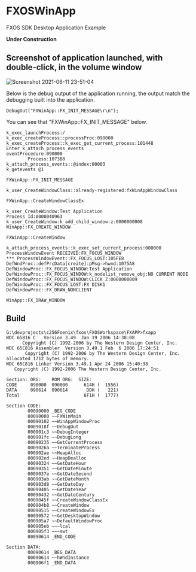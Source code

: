 
# FXOSWinApp
FXOS SDK Desktop Application Example

**Under Construction**


## Screenshot of application launched, with double-click, in the volume window

![Screenshot 2021-06-11 23-51-04](https://user-images.githubusercontent.com/37045780/121765397-2411e580-cb10-11eb-9da3-4fe2e01c73a3.png)


Below is the debug  output of the application running, the output match the debugging built into the application.

```
DebugOut("FXWinApp::FX_INIT_MESSAGE\r\n");
```

You can see that "FXWinApp::FX_INIT_MESSAGE" below.

```
k_exec_launchProcess:/
k_exec_createProcess::processProc:090000
k_exec_createProcess::k_exec_get_current_process:101448
Enter k_attach_process_events
eventProcedure:090000
        Process:1073B8
k_attach_process_events::@index:00003
k_getevents @1

FXWinApp::FX_INIT_MESSAGE

k_user_CreateWindowClass::already-registered:fxWinAppWindowClass

FXWinApp::CreateWindowClassEx

k_user_CreateWindow:Test Application
Process Id:0000040963
k_user_CreateWindow:k_add_child_window:z:0000000008
WinApp::FX_CREATE_WINDOW

FXWinApp::CreateWindow

k_attach_process_events::k_exec_set_current_process:000000
ProcessWindowEvent RECEIVED:FX_FOCUS_WINDOW
*** ProcessWindowEvent::FX_FOCUS_LOST:105FE8
DefWndProc::defPrcData[create]:pMsg->hwnd:1075A8
DefWindowProc::FX_FOCUS_WINDOW:Test Application
DefWindowProc::FX_FOCUS_WINDOW:k_nodelist_remove_obj:NO CURRENT NODE
DefWindowProc::FX_FOCUS_WINDOW:CLICK Z:0000000009
DefWindowProc::FX_FOCUS_LOST:FX DISK1
DefWindowProc::FX_DRAW_NONCLIENT

WinApp::FX_DRAW_WINDOW

```

## Build

```
G:\devprojects\c256Foenix\fxos\FXOSWorkspace\FXAPP>fxapp
WDC 65816 C   Version 3.49  Jan 19 2006 14:38:08
      Copyright (C) 1992-2006 by The Western Design Center, Inc.
WDC 65C816 Assembler  Version 3.49.1 Feb  6 2006 17:24:51
       Copyright (C) 1992-2006 by The Western Design Center, Inc.
allocated 1712 bytes of memory.
WDC 65C816 Linker Version 3.49.1 Apr 24 2006 15:40:38
   Copyright (C) 1992-2006 The Western Design Center, Inc.

Section: ORG:    ROM ORG:  SIZE:
CODE     090000  090000      614H (  1556)
DATA     090614  090614       DDH (   221)
Total                        6F1H (  1777)

Section CODE:
        00090000 _BEG_CODE
        00090000 ~~FXWinMain
        00090102 ~~WinAppWindowProc
        0009018f ~~DebugOut
        000901c3 ~~DebugInteger
        000901fc ~~DebugLong
        00090235 ~~GetCurrentProcess
        0009026a ~~TerminateProcess
        000902ae ~~HeapAlloc
        000902ed ~~HeapDealloc
        00090324 ~~GetDateHour
        00090351 ~~GetDateMinute
        0009037e ~~GetDateSecond
        000903ab ~~GetDateMonth
        000903d8 ~~GetDateDay
        00090405 ~~GetDateYear
        00090432 ~~GetDateCentury
        0009045f ~~CreateWindowClassEx
        000904b8 ~~CreateWindow
        00090515 ~~CreateWindowEx
        00090572 ~~GetDesktopWindow
        000905a7 ~~DefaultWindowProc
        000905eb ~~~lcal
        000905f3 ~~~swt
        00090614 _END_CODE

Section DATA:
        00090614 _BEG_DATA
        00090614 ~~hWndInstance
        000906f1 _END_DATA
```
